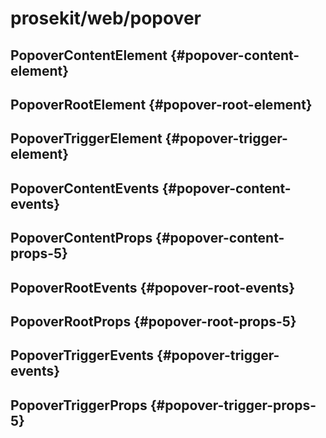 # prosekit/web/popover

## PopoverContentElement {#popover-content-element}

<!-- Declaration kind 4194304 is not implemented (name: PopoverContentElement) -->

## PopoverRootElement {#popover-root-element}

<!-- Declaration kind 4194304 is not implemented (name: PopoverRootElement) -->

## PopoverTriggerElement {#popover-trigger-element}

<!-- Declaration kind 4194304 is not implemented (name: PopoverTriggerElement) -->

## PopoverContentEvents {#popover-content-events}

## PopoverContentProps {#popover-content-props-5}

## PopoverRootEvents {#popover-root-events}

## PopoverRootProps {#popover-root-props-5}

## PopoverTriggerEvents {#popover-trigger-events}

## PopoverTriggerProps {#popover-trigger-props-5}
